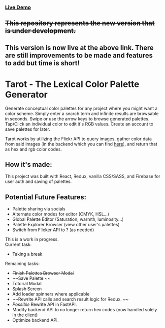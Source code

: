 ### [Live Demo](https://www.tarotcolor.com)
## ~~This repository represents the new version that is under development.~~
## This version is now live at the above link. There are still improvements to be made and features to add but time is short!

# Tarot - The Lexical Color Palette Generator

Generate conceptual color palettes for any project where you might want a color scheme.
Simply enter a search term and infinite results are browsable in seconds.
Swipe or use the arrow keys to browse generated palettes.
Tap/Click an individual color to edit it's RGB values.
Create an account to save palettes for later.

Tarot works by utilizing the Flickr API to query images, gather color data from said images (in the backend which you can find [here](https://github.com/rynmgdlno/TarotBackend)), and return that as hex and rgb color codes. 

## How it's made: 

This project was built with React, Redux, vanilla CSS/SASS, and Firebase for user auth and saving of palettes.

## Potential Future Features:
- Palette sharing via socials
- Alternate color modes for editor (CMYK, HSL...)
- Global Palette Editor (Saturation, warmth, luminosity...)
- Palette Explorer Browser (view other user's palettes)
- Switch from Flicker API to ? (as needed)

This is a work in progress.  
Current task:
- Taking a break

Remaining tasks:
- ~~Finish Palettes Browser Modal~~
- ~~Save Palette ~~
- Totorial Modal
- ~~Splash Screen~~
- Add loader spinners where applicable
- ~~Rewrite API calls and search result logic for Redux. ~~
- *Possible* Rewrite API in FastAPI.
- Modify backend API to no longer return hex codes (now handled solely in the client)
- Optimize backend API.


